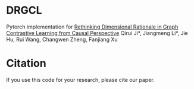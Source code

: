 # DRGCL
Pytorch implementation for [Rethinking Dimensional Rationale in Graph Contrastive Learning from Causal Perspective](http://baidu.com)
Qirui Ji*, Jiangmeng Li*, Jie Hu, Rui Wang, Changwen Zheng, Fanjiang Xu

# Citation
If you use this code for your research, please cite our paper.
